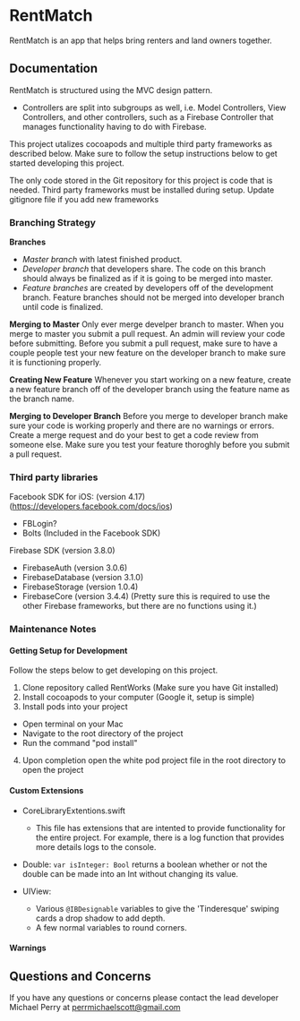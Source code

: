 # RentMatch

RentMatch is an app that helps bring renters and land owners together.

## Documentation

RentMatch is structured using the MVC design pattern.
  - Controllers are split into subgroups as well, i.e. Model Controllers, View Controllers, and other controllers, such as a Firebase Controller that manages functionality having to do with Firebase.

This project utalizes cocoapods and multiple third party frameworks as described below. Make sure to follow the setup instructions below to get started developing this project.

The only code stored in the Git repository for this project is code that is needed. Third party frameworks must be installed during setup. Update gitignore file if you add new frameworks

### Branching Strategy
**Branches**
- *Master branch* with latest finished product.
- *Developer branch* that developers share. The code on this branch should always be finalized as if it is going to be merged into master.
- *Feature branches* are created by developers off of the development branch. Feature branches should not be merged into developer branch until code is finalized. 

**Merging to Master**
Only ever merge develper branch to master. When you merge to master you submit a pull request. An admin will review your code before submitting. Before you submit a pull request, make sure to have a couple people test your new feature on the developer branch to make sure it is functioning properly.

**Creating New Feature**
Whenever you start working on a new feature, create a new feature branch off of the developer branch using the feature name as the branch name.

**Merging to Developer Branch**
Before you merge to developer branch make sure your code is working properly and there are no warnings or errors. Create a merge request and do your best to get a code review from someone else. Make sure you test your feature thoroghly before you submit a pull request.

### Third party libraries

Facebook SDK for iOS: (version 4.17) (https://developers.facebook.com/docs/ios)
  - FBLogin?
  - Bolts (Included in the Facebook SDK)

Firebase SDK (version 3.8.0)
  - FirebaseAuth (version 3.0.6)
  - FirebaseDatabase (version 3.1.0)
  - FirebaseStorage (version 1.0.4)
  - FirebaseCore (version 3.4.4) (Pretty sure this is required to use the other Firebase frameworks, but there are no functions using it.)

### Maintenance Notes

#### Getting Setup for Development
Follow the steps below to get developing on this project.

1. Clone repository called RentWorks (Make sure you have Git installed)
2. Install cocoapods to your computer (Google it, setup is simple)
3. Install pods into your project
- Open terminal on your Mac
- Navigate to the root directory of the project
- Run the command "pod install"
4. Upon completion open the white pod project file in the root directory to open the project

#### Custom Extensions

  - CoreLibraryExtentions.swift
    - This file has extensions that are intented to provide functionality for the entire project. For example, there is a log function that provides more details logs to the console. 

  - Double: `var isInteger: Bool` returns a boolean whether or not the double can be made into an Int without changing its value.

  - UIView:
      - Various `@IBDesignable` variables to give the 'Tinderesque' swiping cards a drop shadow to add depth.
      - A few normal variables to round corners.

#### Warnings

## Questions and Concerns
If you have any questions or concerns please contact the lead developer Michael Perry at perrmichaelscott@gmail.com